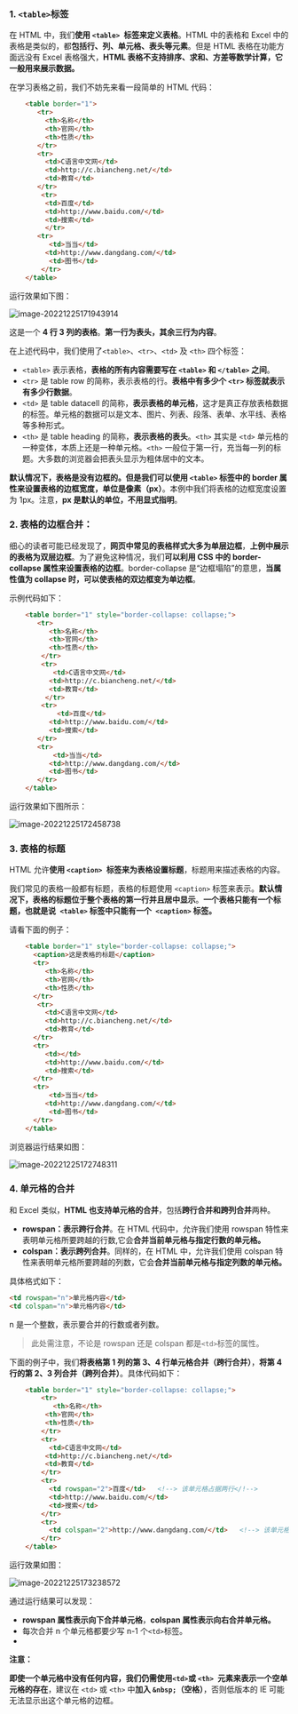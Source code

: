 ### 1. `<table>`标签

在 HTML 中，我们**使用 `<table> `标签来定义表格**。HTML 中的表格和 Excel  中的表格是类似的，都**包括行、列、单元格、表头等元素**。但是 HTML 表格在功能方面远没有 Excel 表格强大，**HTML  表格不支持排序、求和、方差等数学计算，它一般用来展示数据。**

在学习表格之前，我们不妨先来看一段简单的 HTML 代码：

```html
    <table border="1">
       <tr>
         <th>名称</th>
         <th>官网</th>
         <th>性质</th>
       </tr>
       <tr>
         <td>C语言中文网</td>
         <td>http://c.biancheng.net/</td>
         <td>教育</td>
       </tr>
        <tr>
         <td>百度</td>
         <td>http://www.baidu.com/</td>
         <td>搜索</td>
         </tr>
       <tr>
          <td>当当</td>
         <td>http://www.dangdang.com/</td>
          <td>图书</td>
        </tr>
    </table>
```

运行效果如下图：

![image-20221225171943914](10.HTML表格.assets/image-20221225171943914.png)

这是一个 **4 行 3 列的表格**。**第一行为表头，其余三行为内容**。

在上述代码中，我们使用了`<table>`、`<tr>`、`<td>` 及 `<th>` 四个标签：

- `<table>` 表示表格，**表格的所有内容需要写在 `<table>` 和 `</table>` 之间**。
- `<tr>` 是 table row 的简称，表示表格的行。**表格中有多少个 `<tr>` 标签就表示有多少行数据**。
- `<td>` 是 table datacell 的简称，**表示表格的单元格**，这才是真正存放表格数据的标签。单元格的数据可以是文本、图片、列表、段落、表单、水平线、表格等多种形式。
- `<th>` 是 table heading 的简称，**表示表格的表头**。`<th>` 其实是 `<td>`  单元格的一种变体，本质上还是一种单元格。`<th>` 一般位于第一行，充当每一列的标题。大多数的浏览器会把表头显示为粗体居中的文本。


 **默认情况下，表格是没有边框的。但是我们可以使用 `<table>` 标签中的 border 属性来设置表格的边框宽度，单位是像素（px）**。本例中我们将表格的边框宽度设置为 1px。注意，**px 是默认的单位，不用显式指明**。

### 2. 表格的边框合并：

细心的读者可能已经发现了，**网页中常见的表格样式大多为单层边框**，**上例中展示的表格为双层边框**。为了避免这种情况，我们**可以利用 CSS 中的  border-collapse 属性来设置表格的边框**。border-collapse 是“边框塌陷”的意思，**当属性值为 collapse  时，可以使表格的双边框变为单边框**。

示例代码如下：

```html
    <table border="1" style="border-collapse: collapse;">
       <tr>
          <th>名称</th>
          <th>官网</th>
          <th>性质</th>
        </tr>
        <tr>
           <td>C语言中文网</td>
          <td>http://c.biancheng.net/</td>
          <td>教育</td>
         </tr>
        <tr>
            <td>百度</td>
          <td>http://www.baidu.com/</td>
          <td>搜索</td>
       </tr>
       <tr>
           <td>当当</td>
          <td>http://www.dangdang.com/</td>
          <td>图书</td>
       </tr>
    </table>
```

运行效果如下图所示：

![image-20221225172458738](10.HTML表格.assets/image-20221225172458738.png)

### 3. 表格的标题

HTML 允许**使用 `<caption> `标签来为表格设置标题**，标题用来描述表格的内容。

我们常见的表格一般都有标题，表格的标题使用 `<caption>`  标签来表示。**默认情况下，表格的标题位于整个表格的第一行并且居中显示**。**一个表格只能有一个标题，也就是说` <table>`  标签中只能有一个` <caption>` 标签。**

请看下面的例子：

```html
    <table border="1" style="border-collapse: collapse;">
      <caption>这是表格的标题</caption>
      <tr>
         <th>名称</th>
         <th>官网</th>
         <th>性质</th>
      </tr>
       <tr>
         <td>C语言中文网</td>
         <td>http://c.biancheng.net/</td>
         <td>教育</td>
      </tr>
      <tr>
         <td></td>
         <td>http://www.baidu.com/</td>
         <td>搜索</td>
      </tr>
      <tr>
          <td>当当</td>
         <td>http://www.dangdang.com/</td>
          <td>图书</td>
      </tr>
    </table>
```

浏览器运行结果如图：

![image-20221225172748311](10.HTML表格.assets/image-20221225172748311.png)

### 4. 单元格的合并

和 Excel 类似，**HTML 也支持单元格的合并**，包括**跨行合并和跨列合并**两种。

- **rowspan：表示跨行合并**。在 HTML 代码中，允许我们使用 rowspan 特性来表明单元格所要跨越的行数,它会**合并当前单元格与指定行数的单元格。**
- **colspan：表示跨列合并**。同样的，在 HTML 中，允许我们使用 colspan 特性来表明单元格所要跨越的列数，它会**合并当前单元格与指定列数的单元格。**

具体格式如下：

```html
<td rowspan="n">单元格内容</td>
<td colspan="n">单元格内容</td>
```

n 是一个整数，表示要合并的行数或者列数。

> 此处需注意，不论是 rowspan 还是 colspan 都是` <td> `标签的属性。

下面的例子中，我们**将表格第 1 列的第 3、4 行单元格合并（跨行合并）**，**将第 4 行的第 2、3 列合并（跨列合并）**。具体代码如下：

```html
    <table border="1" style="border-collapse: collapse;">
        <tr>
           <th>名称</th>
         <th>官网</th>
         <th>性质</th>
        </tr>
        <tr>
          <td>C语言中文网</td>
         <td>http://c.biancheng.net/</td>
         <td>教育</td>
        </tr>
        <tr>
          <td rowspan="2">百度</td>   <!--> 该单元格占据两行</!-->
          <td>http://www.baidu.com/</td>
          <td>搜索</td>
        </tr>
        <tr>
          <td colspan="2">http://www.dangdang.com/</td>   <!--> 该单元格占据两列-->
        </tr>
    </table>
```

运行效果如图：

![image-20221225173238572](10.HTML表格.assets/image-20221225173238572.png)

通过运行结果可以发现：

- **rowspan 属性表示向下合并单元格**，**colspan 属性表示向右合并单元格。**
-  每次合并 n 个单元格都要少写 n-1 个`<td>`标签。
- 

**注意：**

**即使一个单元格中没有任何内容，我们仍需使用` <td> `或 `<th> `元素来表示一个空单元格的存在**，建议在  `<td>` 或 `<th>` 中**加入 `&nbsp;`（空格）**，否则低版本的 IE 可能无法显示出这个单元格的边框。